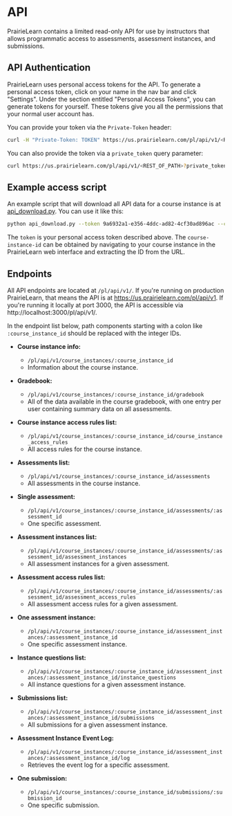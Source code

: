 # API

PrairieLearn contains a limited read-only API for use by instructors that
allows programmatic access to assessments, assessment instances, and
submissions.

## API Authentication

PrairieLearn uses personal access tokens for the API. To generate a personal
access token, click on your name in the nav bar and click "Settings". Under
the section entitled "Personal Access Tokens", you can generate tokens for
yourself. These tokens give you all the permissions that your normal user
account has.

You can provide your token via the `Private-Token` header:

```sh
curl -H "Private-Token: TOKEN" https://us.prairielearn.com/pl/api/v1/<REST_OF_PATH>
```

You can also provide the token via a `private_token` query parameter:

```sh
curl https://us.prairielearn.com/pl/api/v1/<REST_OF_PATH>?private_token=TOKEN
```

## Example access script

An example script that will download all API data for a course instance is at [api_download.py](https://github.com/PrairieLearn/PrairieLearn/blob/master/tools/api_download.py). You can use it like this:

```sh
python api_download.py --token 9a6932a1-e356-4ddc-ad82-4cf30ad896ac --course-instance-id 29832 --output-dir tam212fa18
```

The `token` is your personal access token described above. The `course-instance-id` can be obtained by navigating to your course instance in the PrairieLearn web interface and extracting the ID from the URL.

## Endpoints

All API endpoints are located at `/pl/api/v1/`. If you're running on
production PrairieLearn, that means the API is at
https://us.prairielearn.com/pl/api/v1. If you're running it locally
at port 3000, the API is accessible via http://localhost:3000/pl/api/v1/.

In the endpoint list below, path components starting with a colon like
`:course_instance_id` should be replaced with the integer IDs.

- **Course instance info:**

  - `/pl/api/v1/course_instances/:course_instance_id`
  - Information about the course instance.

- **Gradebook:**

  - `/pl/api/v1/course_instances/:course_instance_id/gradebook`
  - All of the data available in the course gradebook, with one entry per user containing summary data on all assessments.

- **Course instance access rules list:**

  - `/pl/api/v1/course_instances/:course_instance_id/course_instance_access_rules`
  - All access rules for the course instance.

- **Assessments list:**

  - `/pl/api/v1/course_instances/:course_instance_id/assessments`
  - All assessments in the course instance.

- **Single assessment:**

  - `/pl/api/v1/course_instances/:course_instance_id/assessments/:assessment_id`
  - One specific assessment.

- **Assessment instances list:**

  - `/pl/api/v1/course_instances/:course_instance_id/assessments/:assessment_id/assessment_instances`
  - All assessment instances for a given assessment.

- **Assessment access rules list:**

  - `/pl/api/v1/course_instances/:course_instance_id/assessments/:assessment_id/assessment_access_rules`
  - All assessment access rules for a given assessment.

- **One assessment instance:**

  - `/pl/api/v1/course_instances/:course_instance_id/assessment_instances/:assessment_instance_id`
  - One specific assessment instance.

- **Instance questions list:**

  - `/pl/api/v1/course_instances/:course_instance_id/assessment_instances/:assessment_instance_id/instance_questions`
  - All instance questions for a given assessment instance.

- **Submissions list:**

  - `/pl/api/v1/course_instances/:course_instance_id/assessment_instances/:assessment_instance_id/submissions`
  - All submissions for a given assessment instance.

- **Assessment Instance Event Log:**

  - `/pl/api/v1/course_instances/:course_instance_id/assessment_instances/:assessment_instance_id/log`
  - Retrieves the event log for a specific assessment.

- **One submission:**
  - `/pl/api/v1/course_instances/:course_instance_id/submissions/:submission_id`
  - One specific submission.
